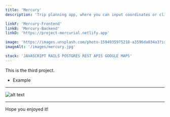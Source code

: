 ```yaml
---
title: 'Mercury'
description: 'Trip planning app, where you can input coordinates or click on the map to find the fastest route.'

linkF: 'Mercury-Frontend'
linkB: 'Mercury-Backend'
linkD: 'https://project-mercurial.netlify.app'

image: 'https://images.unsplash.com/photo-1594935975218-a3596da034a3?ixid=MXwxMjA3fDB8MHxwaG90by1wYWdlfHx8fGVufDB8fHw%3D&ixlib=rb-1.2.1&auto=format&fit=crop&w=1950&q=80'
imageAlt: '/images/mercury.jpg'

stack: 'JAVASCRIPT RAILS POSTGRES REST APIS GOOGLE MAPS'
---
```


This is the third project.

- Example

---

![alt text](https://images.unsplash.com/photo-1522124624696-7ea32eb9592c?ixid=MXwxMjA3fDB8MHxwaG90by1wYWdlfHx8fGVufDB8fHw%3D&ixlib=rb-1.2.1&auto=format&fit)

---

Hope you enjoyed it!
